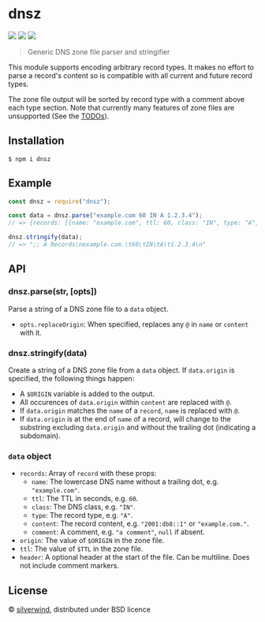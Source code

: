 # dnsz
[![](https://img.shields.io/npm/v/dnsz.svg?style=flat)](https://www.npmjs.org/package/dnsz) [![](https://img.shields.io/npm/dm/dnsz.svg)](https://www.npmjs.org/package/dnsz) [![](https://api.travis-ci.org/silverwind/dnsz.svg?style=flat)](https://travis-ci.org/silverwind/dnsz)

> Generic DNS zone file parser and stringifier

This module supports encoding arbitrary record types. It makes no effort to parse a record's content so is compatible with all current and future record types.

The zone file output will be sorted by record type with a comment above each type section. Note that currently many features of zone files are unsupported (See the [TODOs](index.js)).

## Installation

```
$ npm i dnsz
```

## Example

```js
const dnsz = require("dnsz");

const data = dnsz.parse("example.com 60 IN A 1.2.3.4");
// => {records: [{name: "example.com", ttl: 60, class: "IN", type: "A", content: "1.2.3.4"}]}

dnsz.stringify(data);
// => ";; A Records\nexample.com.\t60\tIN\tA\t1.2.3.4\n"
```

## API
### dnsz.parse(str, [opts])

Parse a string of a DNS zone file to a `data` object.

- `opts.replaceOrigin`: When specified, replaces any `@` in `name` or `content` with it.

### dnsz.stringify(data)

Create a string of a DNS zone file from a `data` object. If `data.origin` is specified, the following things happen:

- A `$ORIGIN` variable is added to the output.
- All occurences of `data.origin` within `content` are replaced with `@`.
- If `data.origin` matches the `name` of a `record`, `name` is replaced with `@`.
- If `data.origin` is at the end of `name` of a record, will change to the substring excluding `data.origin` and without the trailing dot (indicating a subdomain).

### `data` object

- `records`: Array of `record` with these props:
  - `name`: The lowercase DNS name without a trailing dot, e.g. `"example.com"`.
  - `ttl`: The TTL in seconds, e.g. `60`.
  - `class`: The DNS class, e.g. `"IN"`.
  - `type`: The record type, e.g. `"A"`.
  - `content`: The record content, e.g. `"2001:db8::1"` or `"example.com."`.
  - `comment`: A comment, e.g. `"a comment"`, `null` if absent.
- `origin`: The value of `$ORIGIN` in the zone file.
- `ttl`: The value of `$TTL` in the zone file.
- `header`: A optional header at the start of the file. Can be multiline. Does not include comment markers.

## License

© [silverwind](https://github.com/silverwind), distributed under BSD licence
